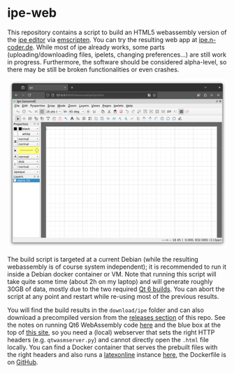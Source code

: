 # ipe-web

This repository contains a script to build an HTML5 webassembly version of the [ipe editor](https://ipe.otfried.org/) via [emscripten](https://emscripten.org/).
You can try the resulting web app at [ipe.n-coder.de](https://ipe.n-coder.de/ipe.html).
While most of ipe already works, some parts (uploading/downloading files, ipelets, changing preferences...) are still work in progress.
Furthermore, the software should be considered alpha-level, so there may be still be broken functionalities or even crashes.

[![A screenshot of ipe in a browser](screenshot.png)](https://ipe.n-coder.de/ipe.html)

The build script is targeted at a current Debian (while the resulting webassembly is of course system independent); it is recommended to run it inside a Debian docker container or VM.
Note that running this script will take quite some time (about 2h on my laptop) and will generate roughly 30GB of data, mostly due to the two required [Qt 6 builds](https://doc.qt.io/qt-6/wasm.html).
You can abort the script at any point and restart while re-using most of the previous results.

You will find the build results in the `download/ipe` folder and can also download a precompiled version from the [releases section](https://github.com/N-Coder/ipe-web/releases) of this repo.
See the notes on running Qt6 WebAssembly code [here](https://doc.qt.io/qt-6/wasm.html#running-applications) and the blue box at the top of [this site](https://emscripten.org/docs/porting/pthreads.html), so you need a (local) webserver that sets the right HTTP headers (e.g. `qtwasmserver.py`) and cannot directly open the `.html` file locally.
You can find a Docker container that serves the prebuilt files with the right headers and also runs a [latexonline](https://latexonline.cc/) instance [here](https://hub.docker.com/r/ncoder/ipe-web-latex-online), the Dockerfile is on [GitHub](https://github.com/N-Coder/latex-online/blob/master/Dockerfile.base).
